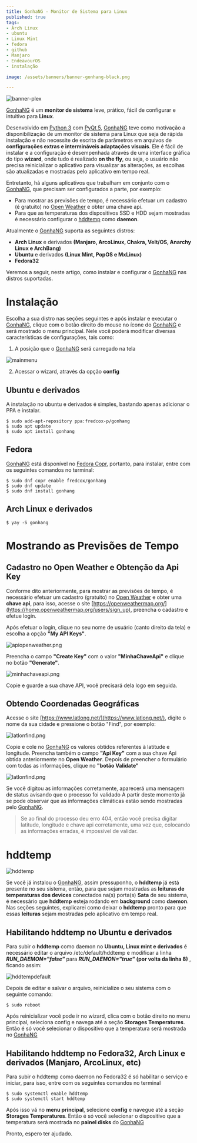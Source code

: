 ```yaml
---
title: GonhaNG - Monitor de Sistema para Linux
published: true
tags:
- Arch Linux
- ubuntu
- Linux Mint
- fedora 
- github
- Manjaro
- EndeavourOS
- instalação

image: /assets/banners/banner-gonhang-black.png

---
```



![banner-plex](/assets/banners/banner-gonhang.png)

[GonhaNG](https://github.com/fredcox/gonhang) é um **monitor de sistema** leve, prático, fácil de configurar 
e intuitivo para **Linux**. 

Desenvolvido em [Python 3](https://www.python.org/) com [PyQt 5](https://pypi.org/project/PyQt5/), 
[GonhaNG](https://github.com/fredcox/gonhang) teve como motivação a disponibilização de um monitor de sistema 
para Linux que seja de rápida instalação e não necessite de escrita de parâmetros em arquivos 
de **configurações extras e intermináveis adaptações visuais**. Ele é fácil de instalar e a configuração 
é desempenhada através de uma interface gráfica do tipo **wizard**, onde tudo é realizado **on the fly**, 
ou seja, o usuário não precisa reinicializar o aplicativo para visualizar as alterações, as escolhas são 
atualizadas e mostradas pelo aplicativo em tempo real.      

Entretanto, há alguns aplicativos que trabalham em conjunto com o [GonhaNG](https://github.com/fredcox/gonhang), que
precisam ser configurados a parte, por exemplo:

- Para mostrar as previsões de tempo, é necessário efetuar um cadastro (é gratuito) no 
[Open Weather](https://openweathermap.org/) e obter uma chave api. 
- Para que as temperaturas dos dispositivos SSD e HDD sejam mostradas é necessário configurar 
o [hddtemp](https://wiki.archlinux.org/index.php/Hddtemp) como **daemon**. 


Atualmente o [GonhaNG](https://github.com/fredcox/gonhang) suporta as seguintes distros:

- **Arch Linux** e derivados **(Manjaro, ArcoLinux, Chakra, Velt/OS, Anarchy Linux e ArchBang)**
- **Ubuntu** e derivados **(Linux Mint, PopOS e MxLinux)**
- **Fedora32**


Veremos a seguir, neste artigo, como instalar e configurar o [GonhaNG](https://github.com/fredcox/gonhang) 
nas distros suportadas.



# Instalação

Escolha a sua distro nas seções seguintes e após instalar e executar o [GonhaNG](https://github.com/fredcox/gonhang), 
clique com o botão direito do mouse no ícone do [GonhaNG](https://github.com/fredcox/gonhang) e será mostrado o menu
principal. Nele você poderá modificar diversas características de configurações, tais como:

1. A posição que o [GonhaNG](https://github.com/fredcox/gonhang) será carregado na tela

![mainmenu](/assets/gonhang/mainmenu.png)

2. Acessar o wizard, através da opção **config** 

## Ubuntu e derivados

A instalação no ubuntu e derivados é simples, bastando apenas adicionar o PPA e instalar.

```shell
$ sudo add-apt-repository ppa:fredcox-p/gonhang
$ sudo apt update
$ sudo apt install gonhang
```

## Fedora

[GonhaNG](https://github.com/fredcox/gonhang) está disponível no [Fedora Copr](https://copr.fedorainfracloud.org/), portanto,
para instalar, entre com os seguintes comandos no terminal:

```shell
$ sudo dnf copr enable fredcox/gonhang
$ sudo dnf update
$ sudo dnf install gonhang
```

## Arch Linux e derivados

```shell
$ yay -S gonhang
```

# Mostrando as Previsões de Tempo

## Cadastro no Open Weather e Obtenção da Api Key

Conforme dito anteriormente, para mostrar as previsões de tempo, é necessário efetuar um cadastro (gratuito) no 
[Open Weather](https://openweathermap.org/) e obter uma **chave api**, para isso, acesse o site 
[https://openweathermap.org/](https://home.openweathermap.org/users/sign_up), preencha o cadastro e efetue login.

Após efetuar o login, clique no seu nome de usuário (canto direito da tela) e escolha a opção **"My API Keys"**.  

![apiopenweather.png](/assets/gonhang/apiopenweather.png)

Preencha o campo **"Create Key"** com o valor **"MinhaChaveApi"** e clique no botão **"Generate"**.

![minhachaveapi.png](/assets/gonhang/minhachaveapi.png)

Copie e guarde a sua chave API, você precisará dela logo em seguida. 

 
## Obtendo Coordenadas Geográficas

Acesse o site [https://www.latlong.net/](https://www.latlong.net/), digite o nome da sua cidade e pressione o botão
"Find", por exemplo:

![latlonfind.png ](/assets/gonhang/latlonfind.png )

Copie e cole no [GonhaNG](https://github.com/fredcox/gonhang) os valores obtidos referentes à latitude e longitude.
Preencha também o campo **"Api Key"** com a sua chave Api obtida anteriormente no **Open Weather**. Depois de preencher o 
formulário com todas as informações, clique no **"botão Validate"**

![latlonfind.png ](/assets/gonhang/latlonfind.png )

Se você digitou as informações corretamente, aparecerá uma mensagem de status avisando que o processo foi validado 
A partir deste momento já se pode observar que as informações climáticas estão sendo mostradas pelo 
[GonhaNG](https://github.com/fredcox/gonhang). 

 >Se ao final do processo deu erro 404, então você precisa digitar latitude, longitude e chave api corretamente, uma vez que,
colocando as informações erradas, é impossível de validar.
 
# hddtemp

![hddtemp](/assets/gonhang/hddtemp.png)

Se você já instalou o [GonhaNG](https://github.com/fredcox/gonhang), assim pressuponho, o **hddtemp** já está presente
no seu sistema, então, para que sejam mostradas as **leituras de temperaturas dos devices** conectados na(s) porta(s) 
**Sata** de seu sistema, é necessário que **hddtemp** esteja rodando em **background** como **daemon**. Nas seções seguintes, 
explicarei como deixar o **hddtemp** pronto para que essas **leituras** sejam mostradas pelo aplicativo em tempo real.   


## Habilitando hddtemp no Ubuntu e derivados

Para subir o **hddtemp** como daemon no **Ubuntu, Linux mint e derivados** é necessário editar o arquivo /etc/default/hddtemp e
modificar a linha _**RUN_DAEMON="false"**_ para _**RUN_DAEMON="true"**_ **(por volta da linha 8)** , ficando assim:

![hddtempdefault](/assets/gonhang/hddtempdefault.png)

Depois de editar e salvar o arquivo, reinicialize o seu sistema com o seguinte comando:

```shell
$ sudo reboot
```

Após reinicializar você pode ir no wizard, clica com o botão direito no menu principal, seleciona config e navega até
 a seção **Storages Temperatures**. Então é só você selecionar o dispositivo que a temperatura será mostrada no 
 [GonhaNG](https://github.com/fredcox/gonhang)
 
 
## Habilitando hddtemp no Fedora32, Arch Linux e derivados (Manjaro, ArcoLinux, etc)

Para subir o hddtemp como daemon no Fedora32 é só habilitar o serviço e iniciar, para isso, entre com os seguintes
comandos no terminal

```shell
$ sudo systemctl enable hddtemp
$ sudo systemctl start hddtemp
```

Após isso vá no **menu principal**, selecione **config** e navegue até a seção **Storages Temperatures**. Então é só você 
selecionar o dispositivo que a temperatura será mostrada no **painel disks** do [GonhaNG](https://github.com/fredcox/gonhang)


Pronto, espero ter ajudado. 